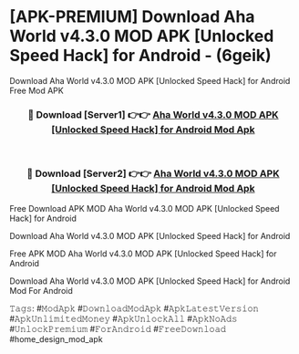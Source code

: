 # [APK-PREMIUM] Download Aha World v4.3.0 MOD APK [Unlocked Speed Hack] for Android - (6geik)
Download Aha World v4.3.0 MOD APK [Unlocked Speed Hack] for Android Free Mod APK

<div align="center">
<h3>🔴 Download [Server1] 👉👉 <a href="https://apk-comot.site?title=Aha_World_v4.3.0_MOD_APK_[Unlocked_Speed_Hack]_for_Android">Aha World v4.3.0 MOD APK [Unlocked Speed Hack] for Android Mod Apk</a></h3><br>

<h3>🔴 Download [Server2] 👉👉 <a href="https://apk-comot.site?title=Aha_World_v4.3.0_MOD_APK_[Unlocked_Speed_Hack]_for_Android">Aha World v4.3.0 MOD APK [Unlocked Speed Hack] for Android Mod Apk</a></h3>
</div>


Free Download APK MOD Aha World v4.3.0 MOD APK [Unlocked Speed Hack] for Android

Download Aha World v4.3.0 MOD APK [Unlocked Speed Hack] for Android 

Free APK MOD Aha World v4.3.0 MOD APK [Unlocked Speed Hack] for Android 

Download Aha World v4.3.0 MOD APK [Unlocked Speed Hack] for Android Mod For Android

𝚃𝚊𝚐𝚜: #𝙼𝚘𝚍𝙰𝚙𝚔 #𝙳𝚘𝚠𝚗𝚕𝚘𝚊𝚍𝙼𝚘𝚍𝙰𝚙𝚔 #𝙰𝚙𝚔𝙻𝚊𝚝𝚎𝚜𝚝𝚅𝚎𝚛𝚜𝚒𝚘𝚗 #𝙰𝚙𝚔𝚄𝚗𝚕𝚒𝚖𝚒𝚝𝚎𝚍𝙼𝚘𝚗𝚎𝚢 #𝙰𝚙𝚔𝚄𝚗𝚕𝚘𝚌𝚔𝙰𝚕𝚕 #𝙰𝚙𝚔𝙽𝚘𝙰𝚍𝚜 #𝚄𝚗𝚕𝚘𝚌𝚔𝙿𝚛𝚎𝚖𝚒𝚞𝚖 #𝙵𝚘𝚛𝙰𝚗𝚍𝚛𝚘𝚒𝚍 #𝙵𝚛𝚎𝚎𝙳𝚘𝚠𝚗𝚕𝚘𝚊𝚍 #home_design_mod_apk